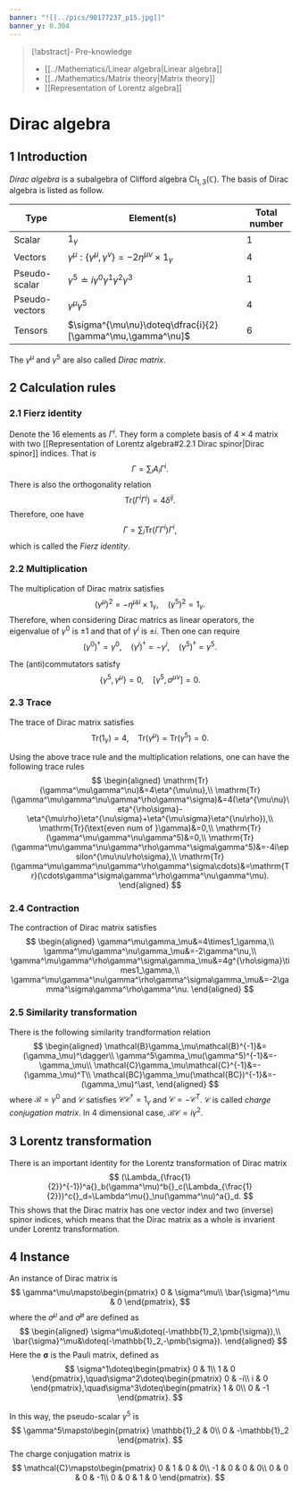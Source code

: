 ```yaml
---
banner: "![[../pics/90177237_p15.jpg]]"
banner_y: 0.304
---
```


>[!abstract]- Pre-knowledge
>- [[../Mathematics/Linear algebra|Linear algebra]]
>- [[../Mathematics/Matrix theory|Matrix theory]]
>- [[Representation of Lorentz algebra]]

# Dirac algebra
## 1 Introduction
*Dirac algebra* is a subalgebra of Clifford algebra $\mathrm{Cl}_{1,3}(\mathbb{C})$. The basis of Dirac algebra is listed as follow.

| Type          | Element(s)                                                           | Total number |
| ------------- | -------------------------------------------------------------------- | ------------ |
| Scalar        | $1_\gamma$                                                           | $1$          |
| Vectors       | $\gamma^\mu:\{\gamma^\mu,\gamma^\nu\}=-2\eta^{\mu\nu}\times1_\gamma$ | $4$          | 
| Pseudo-scalar  | $\gamma^5\doteq i\gamma^0\gamma^1\gamma^2\gamma^3$                   | $1$          |
| Pseudo-vectors | $\gamma^\mu\gamma^5$                                                 | $4$          |
| Tensors       | $\sigma^{\mu\nu}\doteq\dfrac{i}{2}[\gamma^\mu,\gamma^\nu]$           | $6$          |

The $\gamma^\mu$ and $\gamma^5$ are also called *Dirac matrix*.

## 2 Calculation rules
### 2.1 Fierz identity
Denote the 16 elements as $\Gamma^i$. They form a complete basis of $4\times 4$ matrix with two [[Representation of Lorentz algebra#2.2.1 Dirac spinor|Dirac spinor]] indices. That is
$$
\Gamma=\sum_iA_i\Gamma^i.
$$
There is also the orthogonality relation
$$
\mathrm{Tr}(\Gamma^i\Gamma^j)=4\delta^{ij}.
$$
Therefore, one have
$$
\Gamma=\sum_i\mathrm{Tr}(\Gamma\Gamma^i)\Gamma^i,
$$
which is called the *Fierz identity*.

### 2.2 Multiplication
The multiplication of Dirac matrix satisfies
$$
(\gamma^\mu)^2=-\eta^{\mu\mu}\times1_\gamma,\quad(\gamma^5)^2=1_\gamma.
$$
Therefore, when considering Dirac matrics as linear operators, the eigenvalue of $\gamma^0$ is $\pm1$ and that of $\gamma^i$ is $\pm i$. Then one can require
$$
(\gamma^0)^\dagger=\gamma^0,\quad(\gamma^i)^\dagger=-\gamma^i,\quad(\gamma^5)^\dagger=\gamma^5.
$$

The (anti)commutators satisfy
$$
\{\gamma^5,\gamma^\mu\}=0,\quad[\gamma^5,\sigma^{\mu\nu}]=0.
$$

### 2.3 Trace
The trace of Dirac matrix satisfies
$$
\mathrm{Tr}(1_\gamma)=4,\quad\mathrm{Tr}(\gamma^\mu)=\mathrm{Tr}(\gamma^5)=0.
$$

Using the above trace rule and the multiplication relations, one can have the following trace rules
$$
\begin{aligned}
\mathrm{Tr}(\gamma^\mu\gamma^\nu)&=4\eta^{\mu\nu},\\
\mathrm{Tr}(\gamma^\mu\gamma^\nu\gamma^\rho\gamma^\sigma)&=4(\eta^{\mu\nu}\eta^{\rho\sigma}-\eta^{\mu\rho}\eta^{\nu\sigma}+\eta^{\mu\sigma}\eta^{\nu\rho}),\\
\mathrm{Tr}(\text{even num of }\gamma)&=0,\\
\mathrm{Tr}(\gamma^\mu\gamma^\nu\gamma^5)&=0,\\
\mathrm{Tr}(\gamma^\mu\gamma^\nu\gamma^\rho\gamma^\sigma\gamma^5)&=-4i\epsilon^{\mu\nu\rho\sigma},\\
\mathrm{Tr}(\gamma^\mu\gamma^\nu\gamma^\rho\gamma^\sigma\cdots)&=\mathrm{Tr}(\cdots\gamma^\sigma\gamma^\rho\gamma^\nu\gamma^\mu).
\end{aligned}
$$

### 2.4 Contraction
The contraction of Dirac matrix satisfies
$$
\begin{aligned}
\gamma^\mu\gamma_\mu&=4\times1_\gamma,\\
\gamma^\mu\gamma^\nu\gamma_\mu&=-2\gamma^\nu,\\
\gamma^\mu\gamma^\rho\gamma^\sigma\gamma_\mu&=4g^{\rho\sigma}\times1_\gamma,\\
\gamma^\mu\gamma^\nu\gamma^\rho\gamma^\sigma\gamma_\mu&=-2\gamma^\sigma\gamma^\rho\gamma^\nu.
\end{aligned}
$$

### 2.5 Similarity transformation
There is the following similarity trandformation relation
$$
\begin{aligned}
\mathcal{B}\gamma_\mu\mathcal{B}^{-1}&=(\gamma_\mu)^\dagger\\
\gamma^5\gamma_\mu(\gamma^5)^{-1}&=-\gamma_\mu\\
\mathcal{C}\gamma_\mu\mathcal{C}^{-1}&=-(\gamma_\mu)^T\\
\mathcal{BC}\gamma_\mu(\mathcal{BC})^{-1}&=-(\gamma_\mu)^\ast,
\end{aligned}
$$
where $\mathcal{B}=\gamma^0$ and $\mathcal{C}$ satisfies $\mathcal{CC}^\dagger=1_\gamma$ and $\mathcal{C}=-\mathcal{C}^T$. $\mathcal{C}$ is called *charge conjugation matrix*. In 4 dimensional case, $\mathcal{BC}=i\gamma^2$.

## 3 Lorentz transformation
There is an important identity for the Lorentz transformation of Dirac matrix
$$
(\Lambda_{\frac{1}{2}}^{-1})^a{}_b(\gamma^\mu)^b{}_c(\Lambda_{\frac{1}{2}})^c{}_d=\Lambda^\mu{}_\nu(\gamma^\nu)^a{}_d.
$$
This shows that the Dirac matrix has one vector index and two (inverse) spinor indices, which means that the Dirac matrix as a whole is invarient under Lorentz transformation.

## 4 Instance
An instance of Dirac matrix is
$$
\gamma^\mu\mapsto\begin{pmatrix}
0 & \sigma^\mu\\
\bar{\sigma}^\mu & 0
\end{pmatrix},
$$
where the $\sigma^\mu$ and $\bar{\sigma}^\mu$ are defined as
$$
\begin{aligned}
\sigma^\mu&\doteq(-\mathbb{1}_2,\pmb{\sigma}),\\
\bar{\sigma}^\mu&\doteq(-\mathbb{1}_2,-\pmb{\sigma}).
\end{aligned}
$$
Here the $\pmb{\sigma}$ is the Pauli matrix, defined as
$$
\sigma^1\doteq\begin{pmatrix}
0 & 1\\
1 & 0
\end{pmatrix},\quad\sigma^2\doteq\begin{pmatrix}
0 & -i\\
i & 0
\end{pmatrix},\quad\sigma^3\doteq\begin{pmatrix}
1 & 0\\
0 & -1
\end{pmatrix}.
$$

In this way, the pseudo-scalar $\gamma^5$ is
$$
\gamma^5\mapsto\begin{pmatrix}
\mathbb{1}_2 & 0\\
0 & -\mathbb{1}_2
\end{pmatrix}.
$$
The charge conjugation matrix is
$$
\mathcal{C}\mapsto\begin{pmatrix}
0 & 1 & 0 & 0\\
-1 & 0 & 0 & 0\\
0 & 0 & 0 & -1\\
0 & 0 & 1 & 0
\end{pmatrix}.
$$
